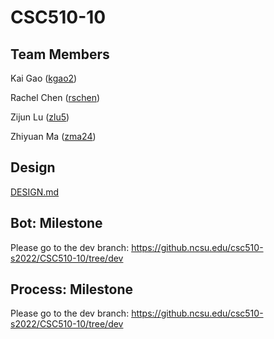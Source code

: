 # CSC510-10
## Team Members

Kai Gao ([kgao2](mailto:kgao2@ncsu.edu))

Rachel Chen ([rschen](mailto:rschen@ncsu.edu))

Zijun Lu ([zlu5](mailto:zlu5@ncsu.edu))

Zhiyuan Ma ([zma24](mailto:zma24@ncsu.edu))

## Design

[DESIGN.md](DESIGN.md)


## Bot: Milestone
Please go to the dev branch: https://github.ncsu.edu/csc510-s2022/CSC510-10/tree/dev


## Process: Milestone
Please go to the dev branch: https://github.ncsu.edu/csc510-s2022/CSC510-10/tree/dev